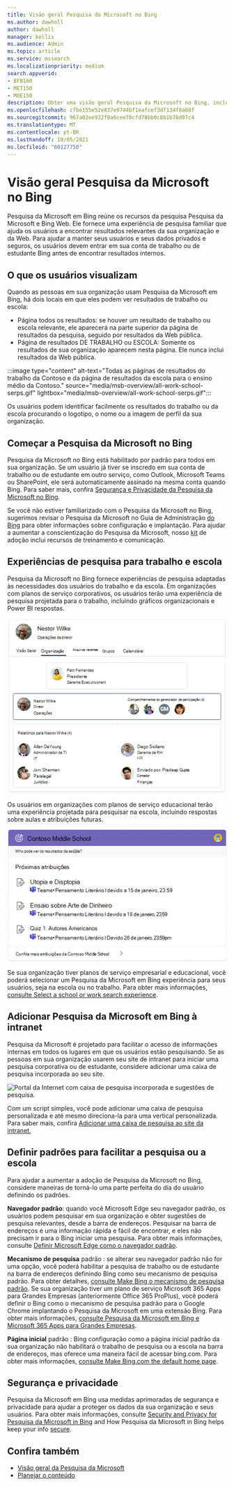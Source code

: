 ```yaml
---
title: Visão geral Pesquisa da Microsoft no Bing
ms.author: dawholl
author: dawholl
manager: kellis
ms.audience: Admin
ms.topic: article
ms.service: mssearch
ms.localizationpriority: medium
search.appverid:
- BFB160
- MET150
- MOE150
description: Obter uma visão geral Pesquisa da Microsoft no Bing, incluindo a experiência que os usuários veem e como facilitar o acesso.
ms.openlocfilehash: cfbe155e52e837e9744bf1eafcef3df134f8a88f
ms.sourcegitcommit: 967a02ee932f8a6cee70cfd78bb0c8b1b78d07c4
ms.translationtype: MT
ms.contentlocale: pt-BR
ms.lasthandoff: 10/05/2021
ms.locfileid: "60127750"
---
```

# <a name="overview-of-microsoft-search-in-bing"></a>Visão geral Pesquisa da Microsoft no Bing

Pesquisa da Microsoft em Bing reúne os recursos da pesquisa Pesquisa da Microsoft e Bing Web. Ele fornece uma experiência de pesquisa familiar que ajuda os usuários a encontrar resultados relevantes da sua organização e da Web. Para ajudar a manter seus usuários e seus dados privados e seguros, os usuários devem entrar em sua conta de trabalho ou de estudante Bing antes de encontrar resultados internos.

## <a name="what-users-see"></a>O que os usuários visualizam

Quando as pessoas em sua organização usam Pesquisa da Microsoft em Bing, há dois locais em que eles podem ver resultados de trabalho ou escola:

- Página todos os resultados: se houver um resultado de trabalho ou escola relevante, ele aparecerá na parte superior da página de resultados da pesquisa, seguido por resultados da Web pública.
- Página de resultados DE TRABALHO ou ESCOLA: Somente os resultados de sua organização aparecem nesta página. Ele nunca inclui resultados da Web pública.

:::image type="content" alt-text="Todas as páginas de resultados do trabalho da Contoso e da página de resultados da escola para o ensino médio da Contoso." source="media/msb-overview/all-work-school-serps.gif" lightbox="media/msb-overview/all-work-school-serps.gif":::

Os usuários podem identificar facilmente os resultados do trabalho ou da escola procurando o logotipo, o nome ou a imagem de perfil da sua organização.

## <a name="getting-started-with-microsoft-search-in-bing"></a>Começar a Pesquisa da Microsoft no Bing

Pesquisa da Microsoft no Bing está habilitado por padrão para todos em sua organização. Se um usuário já tiver se inscredo em sua conta de trabalho ou de estudante em outro serviço, como Outlook, Microsoft Teams ou SharePoint, ele será automaticamente assinado na mesma conta quando Bing. Para saber mais, confira [Segurança e Privacidade da Pesquisa da Microsoft no Bing](security-for-search.md).

Se você não estiver familiarizado com o Pesquisa da Microsoft no Bing, sugerimos revisar o Pesquisa da Microsoft no Guia de Administração [do Bing](https://aka.ms/SearchAdminEssentials) para obter informações sobre configuração e implantação. Para ajudar a aumentar a conscientização do Pesquisa da Microsoft, nosso [kit](https://aka.ms/SearchAdoptionKit) de adoção inclui recursos de treinamento e comunicação.

## <a name="search-experiences-for-work-and-school"></a>Experiências de pesquisa para trabalho e escola

Pesquisa da Microsoft no Bing fornece experiências de pesquisa adaptadas às necessidades dos usuários do trabalho e da escola. Em organizações com planos de serviço corporativos, os usuários terão uma experiência de pesquisa projetada para o trabalho, incluindo gráficos organizacionais e Power BI respostas.

![Captura de tela do gráfico organizacional com três níveis diferentes.](media/work-school-search/organizational-chart.png)

Os usuários em organizações com planos de serviço educacional terão uma experiência projetada para pesquisar na escola, incluindo respostas sobre aulas e atribuições futuras.

![Captura de tela de atribuições responder com lição de casa listada por data de vencimento.](media/work-school-search/school-assignment-answer.png)

Se sua organização tiver planos de serviço empresarial e educacional, você poderá selecionar um Pesquisa da Microsoft em Bing experiência para seus usuários, seja na escola ou no trabalho. Para obter mais informações, [consulte Select a school or work search experience](/microsoftsearch/select-work-school-search-experience).

## <a name="add-microsoft-search-in-bing-to-your-intranet"></a>Adicionar Pesquisa da Microsoft em Bing à intranet

Pesquisa da Microsoft é projetado para facilitar o acesso de informações internas em todos os lugares em que os usuários estão pesquisando. Se as pessoas em sua organização usarem seu site de intranet para iniciar uma pesquisa corporativa ou de estudante, considere adicionar uma caixa de pesquisa incorporada ao seu site.

![Portal da Internet com caixa de pesquisa incorporada e sugestões de pesquisa.](media/msb-overview/embedded-search-box-intranet.png)

Com um script simples, você pode adicionar uma caixa de pesquisa personalizada e até mesmo direciona-la para uma vertical personalizada. Para saber mais, confira [Adicionar uma caixa de pesquisa ao site da intranet.](add-a-search-box-to-your-intranet-site.md)

## <a name="set-defaults-to-make-searching-work-or-school-easier"></a>Definir padrões para facilitar a pesquisa ou a escola

Para ajudar a aumentar a adoção de Pesquisa da Microsoft no Bing, considere maneiras de torná-lo uma parte perfeita do dia do usuário definindo os padrões.

**Navegador padrão**: quando você Microsoft Edge seu navegador padrão, os usuários podem pesquisar em sua organização e obter sugestões de pesquisa relevantes, desde a barra de endereços. Pesquisar na barra de endereços é uma informação rápida e fácil de encontrar, e eles não precisam ir para o Bing iniciar uma pesquisa. Para obter mais informações, consulte [Definir Microsoft Edge como o navegador padrão](/deployedge/edge-default-browser).

**Mecanismo de pesquisa** padrão : se alterar seu navegador padrão não for uma opção, você poderá habilitar a pesquisa de trabalho ou de estudante na barra de endereços definindo Bing como seu mecanismo de pesquisa padrão. Para obter detalhes, [consulte Make Bing o mecanismo de pesquisa padrão](set-default-search-engine.md). Se sua organização tiver um plano de serviço Microsoft 365 Apps para Grandes Empresas (anteriormente Office 365 ProPlus), você poderá definir o Bing como o mecanismo de pesquisa padrão para o Google Chrome implantando o Pesquisa da Microsoft em uma extensão Bing. Para obter mais informações, [consulte Pesquisa da Microsoft em Bing e Microsoft 365 Apps para Grandes Empresas](/deployoffice/microsoft-search-bing).

**Página inicial** padrão : Bing configuração como a página inicial padrão da sua organização não habilitará o trabalho de pesquisa ou a escola na barra de endereços, mas oferece uma maneira fácil de acessar bing.com. Para obter mais informações, [consulte Make Bing.com the default home page](set-default-homepage.md).

## <a name="security-and-privacy"></a>Segurança e privacidade

Pesquisa da Microsoft em Bing usa medidas aprimoradas de segurança e privacidade para ajudar a proteger os dados da sua organização e seus usuários. Para obter mais informações, consulte [Security and Privacy for Pesquisa da Microsoft in Bing](security-for-search.md) and How Pesquisa da Microsoft in Bing helps keep your info [secure](https://support.microsoft.com/office/how-microsoft-search-in-bing-helps-keep-your-info-secure-cbce46ae-bb1f-4d0e-86f1-5984f4589113).

## <a name="see-also"></a>Confira também

- [Visão geral da Pesquisa da Microsoft](overview-microsoft-search.md)
- [Planejar o conteúdo](plan-your-content.md)
